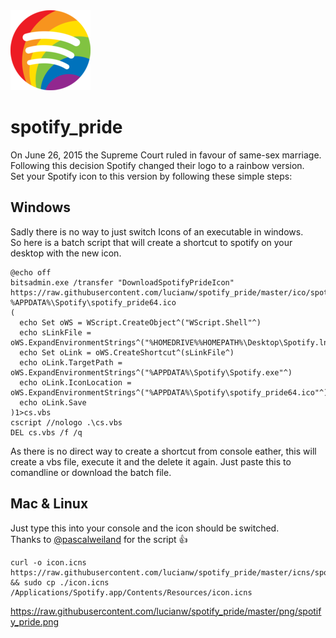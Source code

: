 <img src="png/spotify_pride128.png">

# spotify_pride

On June 26, 2015 the Supreme Court ruled in favour of same-sex marriage. Following this decision Spotify changed their logo to a rainbow version.  
Set your Spotify icon to this version by following these simple steps:

## Windows

Sadly there is no way to just switch Icons of an executable in windows.  
So here is a batch script that will create a shortcut to spotify on your desktop with the new icon.
```
@echo off
bitsadmin.exe /transfer "DownloadSpotifyPrideIcon" https://raw.githubusercontent.com/lucianw/spotify_pride/master/ico/spotify_pride64.ico %APPDATA%\Spotify\spotify_pride64.ico
(
  echo Set oWS = WScript.CreateObject^("WScript.Shell"^) 
  echo sLinkFile = oWS.ExpandEnvironmentStrings^("%HOMEDRIVE%%HOMEPATH%\Desktop\Spotify.lnk"^)
  echo Set oLink = oWS.CreateShortcut^(sLinkFile^) 
  echo oLink.TargetPath = oWS.ExpandEnvironmentStrings^("%APPDATA%\Spotify\Spotify.exe"^)
  echo oLink.IconLocation = oWS.ExpandEnvironmentStrings^("%APPDATA%\Spotify\spotify_pride64.ico"^)
  echo oLink.Save
)1>cs.vbs
cscript //nologo .\cs.vbs
DEL cs.vbs /f /q
```
As there is no direct way to create a shortcut from console eather, this will create a vbs file, execute it and the delete it again. 
Just paste this to comandline or download the batch file.


## Mac & Linux

Just type this into your console and the icon should be switched.  
Thanks to <a href="https://twitter.com/pascalweiland">@pascalweiland</a> for the script :thumbsup:

```
curl -o icon.icns https://raw.githubusercontent.com/lucianw/spotify_pride/master/icns/spotify_pride.icns && sudo cp ./icon.icns /Applications/Spotify.app/Contents/Resources/icon.icns
```
https://raw.githubusercontent.com/lucianw/spotify_pride/master/png/spotify_pride.png
